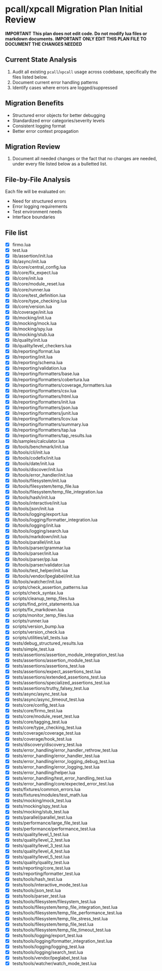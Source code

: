 # pcall/xpcall Migration Plan Initial Review

**IMPORTANT**
**This plan does not edit code. Do not modify lua files or markdown documents.**
**IMPORTANT**
**ONLY EDIT THIS PLAN FILE TO DOCUMENT THE CHANGES NEEDED**

## Current State Analysis

1. Audit all existing `pcall`/`xpcall` usage across codebase, specifically the files listed below.
2. Document current error handling patterns
3. Identify cases where errors are logged/suppressed

## Migration Benefits

- Structured error objects for better debugging
- Standardized error categories/severity levels
- Consistent logging format
- Better error context propagation

## Migration Review

1. Document all needed changes or the fact that no changes are needed, under every file listed below
   as a bulletted list.

## File-by-File Analysis

Each file will be evaluated on:

- Need for structured errors
- Error logging requirements
- Test environment needs
- Interface boundaries

## File list

- [x] firmo.lua
- [x] test.lua
- [x] lib/assertion/init.lua
- [x] lib/async/init.lua
- [x] lib/core/central_config.lua
- [x] lib/core/fix_expect.lua
- [x] lib/core/init.lua
- [x] lib/core/module_reset.lua
- [x] lib/core/runner.lua
- [x] lib/core/test_definition.lua
- [x] lib/core/type_checking.lua
- [x] lib/core/version.lua
- [x] lib/coverage/init.lua
- [x] lib/mocking/init.lua
- [x] lib/mocking/mock.lua
- [x] lib/mocking/spy.lua
- [x] lib/mocking/stub.lua
- [x] lib/quality/init.lua
- [x] lib/quality/level_checkers.lua
- [x] lib/reporting/format.lua
- [x] lib/reporting/init.lua
- [x] lib/reporting/schema.lua
- [x] lib/reporting/validation.lua
- [x] lib/reporting/formatters/base.lua
- [x] lib/reporting/formatters/cobertura.lua
- [x] lib/reporting/formatters/coverage_formatters.lua
- [x] lib/reporting/formatters/csv.lua
- [x] lib/reporting/formatters/html.lua
- [x] lib/reporting/formatters/init.lua
- [x] lib/reporting/formatters/json.lua
- [x] lib/reporting/formatters/junit.lua
- [x] lib/reporting/formatters/lcov.lua
- [x] lib/reporting/formatters/summary.lua
- [x] lib/reporting/formatters/tap.lua
- [x] lib/reporting/formatters/tap_results.lua
- [x] lib/samples/calculator.lua
- [x] lib/tools/benchmark/init.lua
- [x] lib/tools/cli/init.lua
- [x] lib/tools/codefix/init.lua
- [x] lib/tools/date/init.lua
- [x] lib/tools/discover/init.lua
- [x] lib/tools/error_handler/init.lua
- [x] lib/tools/filesystem/init.lua
- [x] lib/tools/filesystem/temp_file.lua
- [x] lib/tools/filesystem/temp_file_integration.lua
- [x] lib/tools/hash/init.lua
- [x] lib/tools/interactive/init.lua
- [x] lib/tools/json/init.lua
- [x] lib/tools/logging/export.lua
- [x] lib/tools/logging/formatter_integration.lua
- [x] lib/tools/logging/init.lua
- [x] lib/tools/logging/search.lua
- [x] lib/tools/markdown/init.lua
- [x] lib/tools/parallel/init.lua
- [x] lib/tools/parser/grammar.lua
- [x] lib/tools/parser/init.lua
- [x] lib/tools/parser/pp.lua
- [x] lib/tools/parser/validator.lua
- [x] lib/tools/test_helper/init.lua
- [x] lib/tools/vendor/lpeglabel/init.lua
- [x] lib/tools/watcher/init.lua
- [x] scripts/check_assertion_patterns.lua
- [x] scripts/check_syntax.lua
- [x] scripts/cleanup_temp_files.lua
- [x] scripts/find_print_statements.lua
- [x] scripts/fix_markdown.lua
- [x] scripts/monitor_temp_files.lua
- [x] scripts/runner.lua
- [x] scripts/version_bump.lua
- [x] scripts/version_check.lua
- [x] scripts/utilities/all_tests.lua
- [x] tests/debug_structured_results.lua
- [x] tests/simple_test.lua
- [x] tests/assertions/assertion_module_integration_test.lua
- [x] tests/assertions/assertion_module_test.lua
- [x] tests/assertions/assertions_test.lua
- [x] tests/assertions/expect_assertions_test.lua
- [x] tests/assertions/extended_assertions_test.lua
- [x] tests/assertions/specialized_assertions_test.lua
- [x] tests/assertions/truthy_falsey_test.lua
- [x] tests/async/async_test.lua
- [x] tests/async/async_timeout_test.lua
- [x] tests/core/config_test.lua
- [x] tests/core/firmo_test.lua
- [x] tests/core/module_reset_test.lua
- [x] tests/core/tagging_test.lua
- [x] tests/core/type_checking_test.lua
- [x] tests/coverage/coverage_test.lua
- [x] tests/coverage/hook_test.lua
- [x] tests/discovery/discovery_test.lua
- [x] tests/error_handling/error_handler_rethrow_test.lua
- [x] tests/error_handling/error_handler_test.lua
- [x] tests/error_handling/error_logging_debug_test.lua
- [x] tests/error_handling/error_logging_test.lua
- [x] tests/error_handling/helper.lua
- [x] tests/error_handling/test_error_handling_test.lua
- [x] tests/error_handling/core/expected_error_test.lua
- [x] tests/fixtures/common_errors.lua
- [x] tests/fixtures/modules/test_math.lua
- [x] tests/mocking/mock_test.lua
- [x] tests/mocking/spy_test.lua
- [x] tests/mocking/stub_test.lua
- [x] tests/parallel/parallel_test.lua
- [x] tests/performance/large_file_test.lua
- [x] tests/performance/performance_test.lua
- [x] tests/quality/level_1_test.lua
- [x] tests/quality/level_2_test.lua
- [x] tests/quality/level_3_test.lua
- [x] tests/quality/level_4_test.lua
- [x] tests/quality/level_5_test.lua
- [x] tests/quality/quality_test.lua
- [x] tests/reporting/core_test.lua
- [x] tests/reporting/formatter_test.lua
- [x] tests/tools/hash_test.lua
- [x] tests/tools/interactive_mode_test.lua
- [x] tests/tools/json_test.lua
- [x] tests/tools/parser_test.lua
- [x] tests/tools/filesystem/filesystem_test.lua
- [x] tests/tools/filesystem/temp_file_integration_test.lua
- [x] tests/tools/filesystem/temp_file_performance_test.lua
- [x] tests/tools/filesystem/temp_file_stress_test.lua
- [x] tests/tools/filesystem/temp_file_test.lua
- [x] tests/tools/filesystem/temp_file_timeout_test.lua
- [x] tests/tools/logging/export_test.lua
- [x] tests/tools/logging/formatter_integration_test.lua
- [x] tests/tools/logging/logging_test.lua
- [x] tests/tools/logging/search_test.lua
- [x] tests/tools/vendor/lpeglabel_test.lua
- [x] tests/tools/watcher/watch_mode_test.lua
